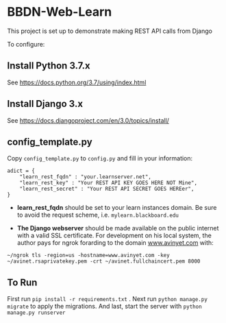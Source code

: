 # BBDN-Web-Learn

This project is set up to demonstrate making REST API calls from Django

To configure:

## Install Python 3.7.x

See https://docs.python.org/3.7/using/index.html

## Install Django 3.x

See https://docs.djangoproject.com/en/3.0/topics/install/

## config_template.py

Copy `config_template.py` to `config.py` and fill in your information:

```
adict = {
    "learn_rest_fqdn" : "your.learnserver.net",
    "learn_rest_key" : "Your REST API KEY GOES HERE NOT Mine",
    "learn_rest_secret" : "Your REST API SECRET GOES HEREer",
}

```

* **learn_rest_fqdn** should be set to your learn instances domain. Be sure to avoid the request scheme, i.e. `mylearn.blackboard.edu`

* **The Django webserver** should be made available on the public internet with a valid SSL certificate. For development on his local system, the author pays for ngrok forarding to the domain www.avinyet.com with:
```
~/ngrok tls -region=us -hostname=www.avinyet.com -key ~/avinet.rsaprivatekey.pem -crt ~/avinet.fullchaincert.pem 8000
```

## To Run

First run `pip install -r requirements.txt` . Next run `python manage.py migrate` to apply the migrations. 
And last, start the server with `python manage.py runserver`
